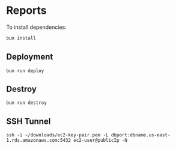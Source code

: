 # Reports

To install dependencies:

```bash
bun install
```

## Deployment

```shell
bun run deploy
```

## Destroy

```shell
bun run destroy
```

## SSH Tunnel

```shell
ssh -i ~/downloads/ec2-key-pair.pem -L dbport:dbname.us-east-1.rds.amazonaws.com:5432 ec2-user@publicIp -N
```
